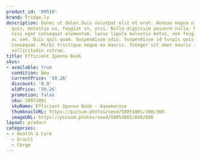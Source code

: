 ```yaml
---
product_id: '00510'
brand: Fridge.ly
description: Donec ut dolor.Duis volutpat elit et erat. Aenean magna nisl, mollis
  quis, molestie eu, feugiat in, orci. Nulla dignissim posuere nulla. Mauris dictum,
  nisi eget consequat elementum, lacus ligula molestie metus, non feugiat orci magna
  ac sem. Duis quis quam. Suspendisse odio. Suspendisse id turpis quis orci euismod
  consequat. Morbi tristique neque eu mauris. Integer sit amet mauris imperdiet risus
  sollicitudin rutrum.
title: Efficient Iponno Book
skus:
- available: true
  condition: New
  currentPrice: '50.26'
  discount: '0.0'
  oldPrice: '50.26'
  promotion: false
  sku: S0051001
  skuName: Efficient Iponno Book - Aquamarine
  thumbnailURL: https://picsum.photos/seed/S0051001/300/300
  imageURL: https://picsum.photos/seed/S0051001/600/600
layout: product
categories:
- - Health & Care
  - Grault
  - Corge
---
```

